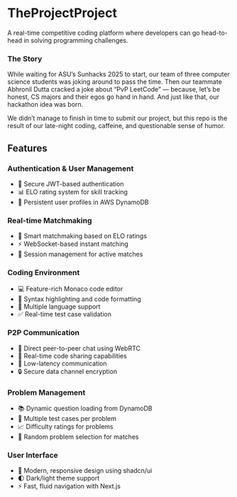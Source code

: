 # TheProjectProject

A real-time competitive coding platform where developers can go head-to-head in solving programming challenges.

### The Story
While waiting for ASU’s Sunhacks 2025 to start, our team of three computer science students was joking around to pass the time. Then our teammate Abhronil Dutta cracked a joke about “PvP LeetCode” — because, let’s be honest, CS majors and their egos go hand in hand. And just like that, our hackathon idea was born.

We didn’t manage to finish in time to submit our project, but this repo is the result of our late-night coding, caffeine, and questionable sense of humor.

## Features

### Authentication & User Management
- 🔐 Secure JWT-based authentication
- 📊 ELO rating system for skill tracking
- 👤 Persistent user profiles in AWS DynamoDB

### Real-time Matchmaking
- 🎯 Smart matchmaking based on ELO ratings
- ⚡ WebSocket-based instant matching
- 🤝 Session management for active matches

### Coding Environment
- 💻 Feature-rich Monaco code editor
- 🎨 Syntax highlighting and code formatting
- 📝 Multiple language support
- ✅ Real-time test case validation

### P2P Communication
- 💬 Direct peer-to-peer chat using WebRTC
- 🔄 Real-time code sharing capabilities
- 🚀 Low-latency communication
- 🔒 Secure data channel encryption

### Problem Management
- 📚 Dynamic question loading from DynamoDB
- 🎯 Multiple test cases per problem
- 📈 Difficulty ratings for problems
- 🔄 Random problem selection for matches

### User Interface
- 🎨 Modern, responsive design using shadcn/ui
- 🌓 Dark/light theme support
- ⚡ Fast, fluid navigation with Next.js